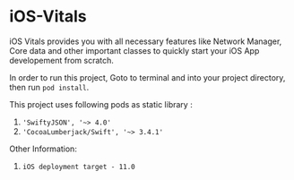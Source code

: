# iOS-Vitals

iOS Vitals provides you with all necessary features like Network Manager, Core data and other important classes to quickly start your iOS App developement from scratch.

In order to run this project, Goto to terminal and into your project directory, then run `pod install`.

This project uses following pods as static library :
1. `'SwiftyJSON', '~> 4.0'`
2. `'CocoaLumberjack/Swift', '~> 3.4.1'`

Other Information:
1. `iOS deployment target - 11.0`
